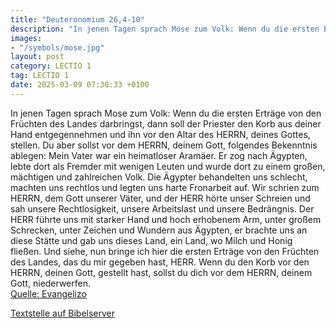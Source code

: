```yaml
---
title: "Deuteronomium 26,4-10"
description: "In jenen Tagen sprach Mose zum Volk: Wenn du die ersten Erträge von den Früchten des Landes darbringst, dann soll der Priester den Korb aus deiner Hand entgegennehmen und ihn vor den Altar des HERRN, deines Gottes, stellen. Du aber sollst vor dem HERRN, deinem Gott, folgendes Bek...."
images:
- "/symbols/mose.jpg"
layout: post
category: LECTIO 1
tag: LECTIO 1
date: 2025-03-09 07:30:33 +0100
---
```

In jenen Tagen sprach Mose zum Volk: Wenn du die ersten Erträge von den Früchten des Landes darbringst, dann soll der Priester den Korb aus deiner Hand entgegennehmen und ihn vor den Altar des HERRN, deines Gottes, stellen.
Du aber sollst vor dem HERRN, deinem Gott, folgendes Bekenntnis ablegen: Mein Vater war ein heimatloser Aramäer.<!--more--> Er zog nach Ägypten, lebte dort als Fremder mit wenigen Leuten und wurde dort zu einem großen, mächtigen und zahlreichen Volk.
Die Ägypter behandelten uns schlecht, machten uns rechtlos und legten uns harte Fronarbeit auf.
Wir schrien zum HERRN, dem Gott unserer Väter, und der HERR hörte unser Schreien und sah unsere Rechtlosigkeit, unsere Arbeitslast und unsere Bedrängnis.
Der HERR führte uns mit starker Hand und hoch erhobenem Arm, unter großem Schrecken, unter Zeichen und Wundern aus Ägypten,
er brachte uns an diese Stätte und gab uns dieses Land, ein Land, wo Milch und Honig fließen.
Und siehe, nun bringe ich hier die ersten Erträge von den Früchten des Landes, das du mir gegeben hast, HERR. Wenn du den Korb vor den HERRN, deinen Gott, gestellt hast, sollst du dich vor dem HERRN, deinem Gott, niederwerfen.<br>
[Quelle: Evangelizo](https://evangeliumtagfuertag.org/DE/gospel)

[Textstelle auf Bibelserver](https://www.bibleserver.com/EU/5.Mose26,4-10)

